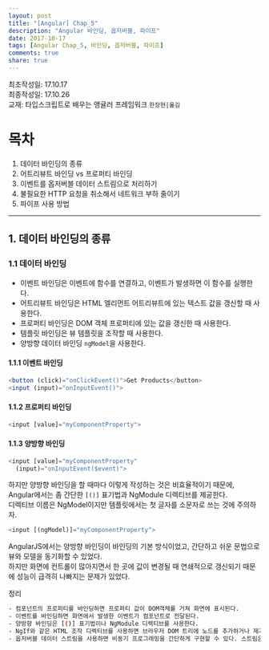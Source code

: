 ```yaml
---
layout: post
title: "[Angular] Chap_5"
description: "Angular 바인딩, 옵저버블, 파이프"
date: 2017-10-17
tags: [Angular Chap_5, 바인딩, 옵저버블, 파이프]
comments: true
share: true
---
```

최초작성일: 17.10.17  
최종작성일: 17.10.26  
교재: 타입스크립트로 배우는 앵귤러 프레임워크 `한장현|옮김`  

# 목차  

1. 데이터 바인딩의 종류  
2. 어트리뷰트 바인딩 vs 프로퍼티 바인딩  
3. 이벤트를 옵저버블 데이터 스트림으로 처리하기  
4. 불필요한 HTTP 요청을 취소해서 네트워크 부하 줄이기  
5. 파이프 사용 방법  

---

## 1. 데이터 바인딩의 종류  

### 1.1 데이터 바인딩  

- 이벤트 바인딩은 이벤트에 함수를 연결하고, 이벤트가 발생하면 이 함수를 실행한다.  
- 어트리뷰트 바인딩은 HTML 엘리먼트 어트리뷰트에 있는 텍스트 값을 갱신할 때 사용한다.  
- 프로퍼티 바인딩은 DOM 객체 프로퍼티에 있는 값을 갱신한 때 사용한다.  
- 템플릿 바인딩은 뷰 템플릿을 조작할 때 사용한다.  
- 양방향 데이터 바인딩 `ngModel`을 사용한다.  

#### 1.1.1 이벤트 바인딩  

```js
<button (click)="onClickEvent()">Get Products</button>  
<input (input)="onInputEvent()">
```

#### 1.1.2 프로퍼티 바인딩  

```js
<input [value]="myComponentProperty">
```

#### 1.1.3 양방향 바인딩  

```js
<input [value]="myComponentProperty"
  (input)="onInputEvent($event)">
```
하지만 양방향 바인딩을 할 때마다 이렇게 작성하는 것은 비효율적이기 때문에,
Angular에서는 좀 간단한 `[()]` 표기법과 NgModule 디렉티브를 제공한다.  
디렉티브 이름은 NgModel이지만 템플릿에서는 첫 글자를 소문자로 쓰는 것에 주의하자.  

```js
<input [(ngModel)]="myComponentProperty">
```

AngularJS에서는 양방향 바인딩이 바인딩의 기본 방식이었고, 간단하고 쉬운 문법으로 뷰와 모델을 동기화할 수 있었다.  
하지만 화면에 컨트롤이 많아지면서 한 곳에 값이 변경될 때 연쇄적으로 갱신되기 때문에 성능이 급격히 나빠지는 문제가 있었다.  

정리  

```sh
- 컴포넌트의 프로퍼티를 바인딩하면 프로퍼티 값이 DOM객체를 거쳐 화면에 표시된다.  
- 이벤트를 바인딩하면 화면에서 발생한 이벤트가 컴포넌트로 전달된다.  
- 양방향 바인딩은 [()] 표기법이나 NgModule 디렉티브를 사용한다.  
- NgIf와 같은 HTML 조작 디렉티브를 사용하면 브라우저 DOM 트리에 노드를 추가하거나 제거할 수 있다.  
- 옵저버블 데이터 스트림을 사용하면 비동기 프로그래밍을 간단하게 구현할 수 있다. 스트림은 원하는 시점에 구독하거나 해지할 수있고, 데이터를 요청하기 위해 서버로 보낸 요청을 위소할 수도 있다.  
```
